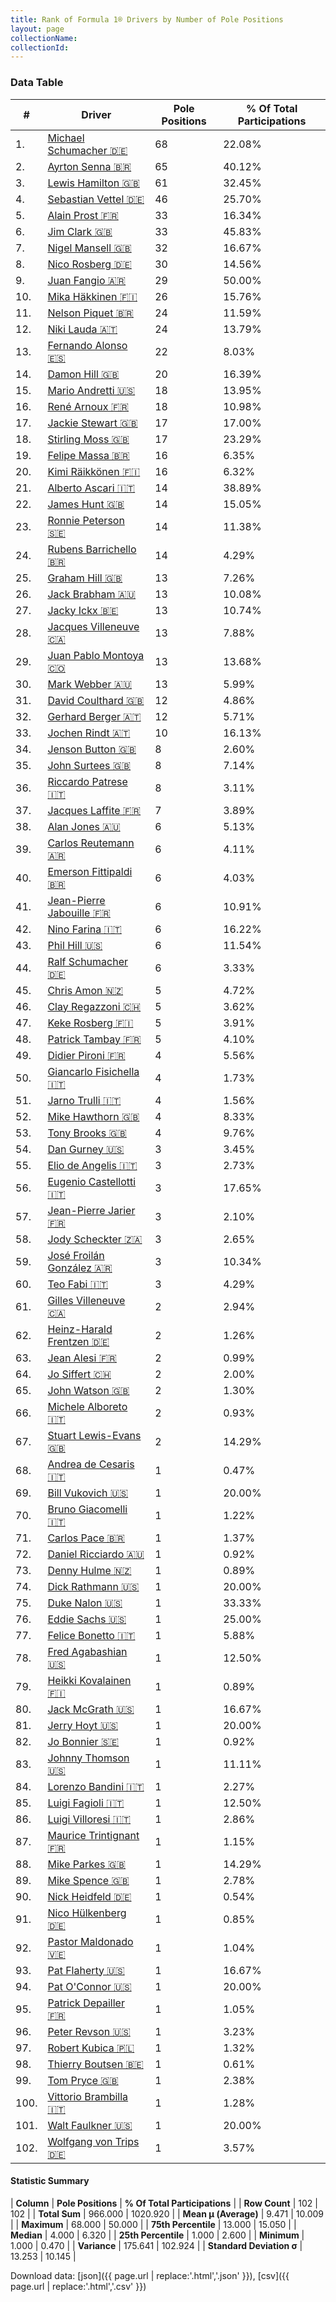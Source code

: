 ```yaml
---
title: Rank of Formula 1® Drivers by Number of Pole Positions
layout: page
collectionName: 
collectionId: 
---
```




<canvas id="chart" width="400" height="180"></canvas>
<script>
var data = {
    "datasets": [
        {
            "backgroundColor": [
                "#9C8E8D",
                "#9C8E8D",
                "#9C8E8D",
                "#9C8E8D",
                "#9C8E8D",
                "#9C8E8D",
                "#9C8E8D",
                "#9C8E8D",
                "#9C8E8D",
                "#9C8E8D",
                "#9C8E8D",
                "#9C8E8D",
                "#9C8E8D",
                "#9C8E8D",
                "#9C8E8D",
                "#9C8E8D",
                "#9C8E8D",
                "#9C8E8D",
                "#9C8E8D",
                "#9C8E8D",
                "#9C8E8D",
                "#9C8E8D",
                "#9C8E8D",
                "#9C8E8D",
                "#9C8E8D",
                "#9C8E8D",
                "#9C8E8D",
                "#9C8E8D",
                "#9C8E8D",
                "#9C8E8D",
                "#9C8E8D",
                "#9C8E8D",
                "#9C8E8D",
                "#9C8E8D",
                "#9C8E8D",
                "#9C8E8D",
                "#9C8E8D",
                "#9C8E8D",
                "#9C8E8D",
                "#9C8E8D",
                "#9C8E8D",
                "#9C8E8D",
                "#9C8E8D",
                "#9C8E8D",
                "#9C8E8D",
                "#9C8E8D",
                "#9C8E8D",
                "#9C8E8D",
                "#9C8E8D",
                "#9C8E8D",
                "#9C8E8D",
                "#9C8E8D",
                "#9C8E8D",
                "#9C8E8D",
                "#9C8E8D",
                "#9C8E8D",
                "#9C8E8D",
                "#9C8E8D",
                "#9C8E8D",
                "#9C8E8D",
                "#9C8E8D",
                "#9C8E8D",
                "#9C8E8D",
                "#9C8E8D",
                "#9C8E8D",
                "#9C8E8D",
                "#9C8E8D",
                "#9C8E8D",
                "#9C8E8D",
                "#9C8E8D",
                "#9C8E8D",
                "#9C8E8D",
                "#9C8E8D",
                "#9C8E8D",
                "#9C8E8D",
                "#9C8E8D",
                "#9C8E8D",
                "#9C8E8D",
                "#9C8E8D",
                "#9C8E8D",
                "#9C8E8D",
                "#9C8E8D",
                "#9C8E8D",
                "#9C8E8D",
                "#9C8E8D",
                "#9C8E8D",
                "#9C8E8D",
                "#9C8E8D",
                "#9C8E8D",
                "#9C8E8D",
                "#9C8E8D",
                "#9C8E8D",
                "#9C8E8D",
                "#9C8E8D",
                "#9C8E8D",
                "#9C8E8D",
                "#9C8E8D",
                "#9C8E8D",
                "#9C8E8D",
                "#9C8E8D",
                "#9C8E8D",
                "#9C8E8D"
            ],
            "borderColor": [
                "#1D181E",
                "#1D181E",
                "#1D181E",
                "#1D181E",
                "#1D181E",
                "#1D181E",
                "#1D181E",
                "#1D181E",
                "#1D181E",
                "#1D181E",
                "#1D181E",
                "#1D181E",
                "#1D181E",
                "#1D181E",
                "#1D181E",
                "#1D181E",
                "#1D181E",
                "#1D181E",
                "#1D181E",
                "#1D181E",
                "#1D181E",
                "#1D181E",
                "#1D181E",
                "#1D181E",
                "#1D181E",
                "#1D181E",
                "#1D181E",
                "#1D181E",
                "#1D181E",
                "#1D181E",
                "#1D181E",
                "#1D181E",
                "#1D181E",
                "#1D181E",
                "#1D181E",
                "#1D181E",
                "#1D181E",
                "#1D181E",
                "#1D181E",
                "#1D181E",
                "#1D181E",
                "#1D181E",
                "#1D181E",
                "#1D181E",
                "#1D181E",
                "#1D181E",
                "#1D181E",
                "#1D181E",
                "#1D181E",
                "#1D181E",
                "#1D181E",
                "#1D181E",
                "#1D181E",
                "#1D181E",
                "#1D181E",
                "#1D181E",
                "#1D181E",
                "#1D181E",
                "#1D181E",
                "#1D181E",
                "#1D181E",
                "#1D181E",
                "#1D181E",
                "#1D181E",
                "#1D181E",
                "#1D181E",
                "#1D181E",
                "#1D181E",
                "#1D181E",
                "#1D181E",
                "#1D181E",
                "#1D181E",
                "#1D181E",
                "#1D181E",
                "#1D181E",
                "#1D181E",
                "#1D181E",
                "#1D181E",
                "#1D181E",
                "#1D181E",
                "#1D181E",
                "#1D181E",
                "#1D181E",
                "#1D181E",
                "#1D181E",
                "#1D181E",
                "#1D181E",
                "#1D181E",
                "#1D181E",
                "#1D181E",
                "#1D181E",
                "#1D181E",
                "#1D181E",
                "#1D181E",
                "#1D181E",
                "#1D181E",
                "#1D181E",
                "#1D181E",
                "#1D181E",
                "#1D181E",
                "#1D181E",
                "#1D181E"
            ],
            "borderWidth": 1,
            "data": [
                68.0,
                65.0,
                61.0,
                46.0,
                33.0,
                33.0,
                32.0,
                30.0,
                29.0,
                26.0,
                24.0,
                24.0,
                22.0,
                20.0,
                18.0,
                18.0,
                17.0,
                17.0,
                16.0,
                16.0,
                14.0,
                14.0,
                14.0,
                14.0,
                13.0,
                13.0,
                13.0,
                13.0,
                13.0,
                13.0,
                12.0,
                12.0,
                10.0,
                8.0,
                8.0,
                8.0,
                7.0,
                6.0,
                6.0,
                6.0,
                6.0,
                6.0,
                6.0,
                6.0,
                5.0,
                5.0,
                5.0,
                5.0,
                4.0,
                4.0,
                4.0,
                4.0,
                4.0,
                3.0,
                3.0,
                3.0,
                3.0,
                3.0,
                3.0,
                3.0,
                2.0,
                2.0,
                2.0,
                2.0,
                2.0,
                2.0,
                2.0,
                1.0,
                1.0,
                1.0,
                1.0,
                1.0,
                1.0,
                1.0,
                1.0,
                1.0,
                1.0,
                1.0,
                1.0,
                1.0,
                1.0,
                1.0,
                1.0,
                1.0,
                1.0,
                1.0,
                1.0,
                1.0,
                1.0,
                1.0,
                1.0,
                1.0,
                1.0,
                1.0,
                1.0,
                1.0,
                1.0,
                1.0,
                1.0,
                1.0,
                1.0,
                1.0
            ],
            "label": "Pole Positions"
        }
    ],
    "labels": [
        "Michael Schumacher",
        "Ayrton Senna",
        "Lewis Hamilton",
        "Sebastian Vettel",
        "Alain Prost",
        "Jim Clark",
        "Nigel Mansell",
        "Nico Rosberg",
        "Juan Fangio",
        "Mika Häkkinen",
        "Nelson Piquet",
        "Niki Lauda",
        "Fernando Alonso",
        "Damon Hill",
        "Mario Andretti",
        "René Arnoux",
        "Jackie Stewart",
        "Stirling Moss",
        "Felipe Massa",
        "Kimi Räikkönen",
        "Alberto Ascari",
        "James Hunt",
        "Ronnie Peterson",
        "Rubens Barrichello",
        "Graham Hill",
        "Jack Brabham",
        "Jacky Ickx",
        "Jacques Villeneuve",
        "Juan Pablo Montoya",
        "Mark Webber",
        "David Coulthard",
        "Gerhard Berger",
        "Jochen Rindt",
        "Jenson Button",
        "John Surtees",
        "Riccardo Patrese",
        "Jacques Laffite",
        "Alan Jones",
        "Carlos Reutemann",
        "Emerson Fittipaldi",
        "Jean-Pierre Jabouille",
        "Nino Farina",
        "Phil Hill",
        "Ralf Schumacher",
        "Chris Amon",
        "Clay Regazzoni",
        "Keke Rosberg",
        "Patrick Tambay",
        "Didier Pironi",
        "Giancarlo Fisichella",
        "Jarno Trulli",
        "Mike Hawthorn",
        "Tony Brooks",
        "Dan Gurney",
        "Elio de Angelis",
        "Eugenio Castellotti",
        "Jean-Pierre Jarier",
        "Jody Scheckter",
        "José Froilán González",
        "Teo Fabi",
        "Gilles Villeneuve",
        "Heinz-Harald Frentzen",
        "Jean Alesi",
        "Jo Siffert",
        "John Watson",
        "Michele Alboreto",
        "Stuart Lewis-Evans",
        "Andrea de Cesaris",
        "Bill Vukovich",
        "Bruno Giacomelli",
        "Carlos Pace",
        "Daniel Ricciardo",
        "Denny Hulme",
        "Dick Rathmann",
        "Duke Nalon",
        "Eddie Sachs",
        "Felice Bonetto",
        "Fred Agabashian",
        "Heikki Kovalainen",
        "Jack McGrath",
        "Jerry Hoyt",
        "Jo Bonnier",
        "Johnny Thomson",
        "Lorenzo Bandini",
        "Luigi Fagioli",
        "Luigi Villoresi",
        "Maurice Trintignant",
        "Mike Parkes",
        "Mike Spence",
        "Nick Heidfeld",
        "Nico Hülkenberg",
        "Pastor Maldonado",
        "Pat Flaherty",
        "Pat O'Connor",
        "Patrick Depailler",
        "Peter Revson",
        "Robert Kubica",
        "Thierry Boutsen",
        "Tom Pryce",
        "Vittorio Brambilla",
        "Walt Faulkner",
        "Wolfgang von Trips"
    ]
};
var options = {
  legend: {
    display: false
  },
  scales: {
    xAxes: [{
      ticks: {
        beginAtZero: true,
        maxRotation: 180,
        display: window.innerWidth > 800
      }
    }],
    yAxes: [{
      ticks: {
        beginAtZero: true
      }
    }]
  },
  onResize: function(chart, size) {
    chart.options.scales.xAxes[0].ticks.display = size.width > 800;
  }
};
var chart = new Chart("chart", {
    data: data,
    type: 'bar',
    options: options
});
</script>



### Data Table

| # | Driver | Pole Positions | % Of Total Participations |
|--|--|--|--|
| 1. | [Michael Schumacher 🇩🇪](/f1/drivers/michael_schumacher) | 68 | 22.08% |
| 2. | [Ayrton Senna 🇧🇷](/f1/drivers/senna) | 65 | 40.12% |
| 3. | [Lewis Hamilton 🇬🇧](/f1/drivers/hamilton) | 61 | 32.45% |
| 4. | [Sebastian Vettel 🇩🇪](/f1/drivers/vettel) | 46 | 25.70% |
| 5. | [Alain Prost 🇫🇷](/f1/drivers/prost) | 33 | 16.34% |
| 6. | [Jim Clark 🇬🇧](/f1/drivers/clark) | 33 | 45.83% |
| 7. | [Nigel Mansell 🇬🇧](/f1/drivers/mansell) | 32 | 16.67% |
| 8. | [Nico Rosberg 🇩🇪](/f1/drivers/rosberg) | 30 | 14.56% |
| 9. | [Juan Fangio 🇦🇷](/f1/drivers/fangio) | 29 | 50.00% |
| 10. | [Mika Häkkinen 🇫🇮](/f1/drivers/hakkinen) | 26 | 15.76% |
| 11. | [Nelson Piquet 🇧🇷](/f1/drivers/piquet) | 24 | 11.59% |
| 12. | [Niki Lauda 🇦🇹](/f1/drivers/lauda) | 24 | 13.79% |
| 13. | [Fernando Alonso 🇪🇸](/f1/drivers/alonso) | 22 | 8.03% |
| 14. | [Damon Hill 🇬🇧](/f1/drivers/damon_hill) | 20 | 16.39% |
| 15. | [Mario Andretti 🇺🇸](/f1/drivers/mario_andretti) | 18 | 13.95% |
| 16. | [René Arnoux 🇫🇷](/f1/drivers/arnoux) | 18 | 10.98% |
| 17. | [Jackie Stewart 🇬🇧](/f1/drivers/stewart) | 17 | 17.00% |
| 18. | [Stirling Moss 🇬🇧](/f1/drivers/moss) | 17 | 23.29% |
| 19. | [Felipe Massa 🇧🇷](/f1/drivers/massa) | 16 | 6.35% |
| 20. | [Kimi Räikkönen 🇫🇮](/f1/drivers/raikkonen) | 16 | 6.32% |
| 21. | [Alberto Ascari 🇮🇹](/f1/drivers/ascari) | 14 | 38.89% |
| 22. | [James Hunt 🇬🇧](/f1/drivers/hunt) | 14 | 15.05% |
| 23. | [Ronnie Peterson 🇸🇪](/f1/drivers/peterson) | 14 | 11.38% |
| 24. | [Rubens Barrichello 🇧🇷](/f1/drivers/barrichello) | 14 | 4.29% |
| 25. | [Graham Hill 🇬🇧](/f1/drivers/hill) | 13 | 7.26% |
| 26. | [Jack Brabham 🇦🇺](/f1/drivers/jack_brabham) | 13 | 10.08% |
| 27. | [Jacky Ickx 🇧🇪](/f1/drivers/ickx) | 13 | 10.74% |
| 28. | [Jacques Villeneuve 🇨🇦](/f1/drivers/villeneuve) | 13 | 7.88% |
| 29. | [Juan Pablo Montoya 🇨🇴](/f1/drivers/montoya) | 13 | 13.68% |
| 30. | [Mark Webber 🇦🇺](/f1/drivers/webber) | 13 | 5.99% |
| 31. | [David Coulthard 🇬🇧](/f1/drivers/coulthard) | 12 | 4.86% |
| 32. | [Gerhard Berger 🇦🇹](/f1/drivers/berger) | 12 | 5.71% |
| 33. | [Jochen Rindt 🇦🇹](/f1/drivers/rindt) | 10 | 16.13% |
| 34. | [Jenson Button 🇬🇧](/f1/drivers/button) | 8 | 2.60% |
| 35. | [John Surtees 🇬🇧](/f1/drivers/surtees) | 8 | 7.14% |
| 36. | [Riccardo Patrese 🇮🇹](/f1/drivers/patrese) | 8 | 3.11% |
| 37. | [Jacques Laffite 🇫🇷](/f1/drivers/laffite) | 7 | 3.89% |
| 38. | [Alan Jones 🇦🇺](/f1/drivers/jones) | 6 | 5.13% |
| 39. | [Carlos Reutemann 🇦🇷](/f1/drivers/reutemann) | 6 | 4.11% |
| 40. | [Emerson Fittipaldi 🇧🇷](/f1/drivers/emerson_fittipaldi) | 6 | 4.03% |
| 41. | [Jean-Pierre Jabouille 🇫🇷](/f1/drivers/jabouille) | 6 | 10.91% |
| 42. | [Nino Farina 🇮🇹](/f1/drivers/farina) | 6 | 16.22% |
| 43. | [Phil Hill 🇺🇸](/f1/drivers/phil_hill) | 6 | 11.54% |
| 44. | [Ralf Schumacher 🇩🇪](/f1/drivers/ralf_schumacher) | 6 | 3.33% |
| 45. | [Chris Amon 🇳🇿](/f1/drivers/amon) | 5 | 4.72% |
| 46. | [Clay Regazzoni 🇨🇭](/f1/drivers/regazzoni) | 5 | 3.62% |
| 47. | [Keke Rosberg 🇫🇮](/f1/drivers/keke_rosberg) | 5 | 3.91% |
| 48. | [Patrick Tambay 🇫🇷](/f1/drivers/tambay) | 5 | 4.10% |
| 49. | [Didier Pironi 🇫🇷](/f1/drivers/pironi) | 4 | 5.56% |
| 50. | [Giancarlo Fisichella 🇮🇹](/f1/drivers/fisichella) | 4 | 1.73% |
| 51. | [Jarno Trulli 🇮🇹](/f1/drivers/trulli) | 4 | 1.56% |
| 52. | [Mike Hawthorn 🇬🇧](/f1/drivers/hawthorn) | 4 | 8.33% |
| 53. | [Tony Brooks 🇬🇧](/f1/drivers/brooks) | 4 | 9.76% |
| 54. | [Dan Gurney 🇺🇸](/f1/drivers/gurney) | 3 | 3.45% |
| 55. | [Elio de Angelis 🇮🇹](/f1/drivers/angelis) | 3 | 2.73% |
| 56. | [Eugenio Castellotti 🇮🇹](/f1/drivers/castellotti) | 3 | 17.65% |
| 57. | [Jean-Pierre Jarier 🇫🇷](/f1/drivers/jarier) | 3 | 2.10% |
| 58. | [Jody Scheckter 🇿🇦](/f1/drivers/scheckter) | 3 | 2.65% |
| 59. | [José Froilán González 🇦🇷](/f1/drivers/gonzalez) | 3 | 10.34% |
| 60. | [Teo Fabi 🇮🇹](/f1/drivers/fabi) | 3 | 4.29% |
| 61. | [Gilles Villeneuve 🇨🇦](/f1/drivers/gilles_villeneuve) | 2 | 2.94% |
| 62. | [Heinz-Harald Frentzen 🇩🇪](/f1/drivers/frentzen) | 2 | 1.26% |
| 63. | [Jean Alesi 🇫🇷](/f1/drivers/alesi) | 2 | 0.99% |
| 64. | [Jo Siffert 🇨🇭](/f1/drivers/siffert) | 2 | 2.00% |
| 65. | [John Watson 🇬🇧](/f1/drivers/watson) | 2 | 1.30% |
| 66. | [Michele Alboreto 🇮🇹](/f1/drivers/alboreto) | 2 | 0.93% |
| 67. | [Stuart Lewis-Evans 🇬🇧](/f1/drivers/lewis-evans) | 2 | 14.29% |
| 68. | [Andrea de Cesaris 🇮🇹](/f1/drivers/cesaris) | 1 | 0.47% |
| 69. | [Bill Vukovich 🇺🇸](/f1/drivers/vukovich) | 1 | 20.00% |
| 70. | [Bruno Giacomelli 🇮🇹](/f1/drivers/giacomelli) | 1 | 1.22% |
| 71. | [Carlos Pace 🇧🇷](/f1/drivers/pace) | 1 | 1.37% |
| 72. | [Daniel Ricciardo 🇦🇺](/f1/drivers/ricciardo) | 1 | 0.92% |
| 73. | [Denny Hulme 🇳🇿](/f1/drivers/hulme) | 1 | 0.89% |
| 74. | [Dick Rathmann 🇺🇸](/f1/drivers/dick_rathmann) | 1 | 20.00% |
| 75. | [Duke Nalon 🇺🇸](/f1/drivers/nalon) | 1 | 33.33% |
| 76. | [Eddie Sachs 🇺🇸](/f1/drivers/sachs) | 1 | 25.00% |
| 77. | [Felice Bonetto 🇮🇹](/f1/drivers/bonetto) | 1 | 5.88% |
| 78. | [Fred Agabashian 🇺🇸](/f1/drivers/agabashian) | 1 | 12.50% |
| 79. | [Heikki Kovalainen 🇫🇮](/f1/drivers/kovalainen) | 1 | 0.89% |
| 80. | [Jack McGrath 🇺🇸](/f1/drivers/mcgrath) | 1 | 16.67% |
| 81. | [Jerry Hoyt 🇺🇸](/f1/drivers/hoyt) | 1 | 20.00% |
| 82. | [Jo Bonnier 🇸🇪](/f1/drivers/bonnier) | 1 | 0.92% |
| 83. | [Johnny Thomson 🇺🇸](/f1/drivers/thomson) | 1 | 11.11% |
| 84. | [Lorenzo Bandini 🇮🇹](/f1/drivers/bandini) | 1 | 2.27% |
| 85. | [Luigi Fagioli 🇮🇹](/f1/drivers/fagioli) | 1 | 12.50% |
| 86. | [Luigi Villoresi 🇮🇹](/f1/drivers/villoresi) | 1 | 2.86% |
| 87. | [Maurice Trintignant 🇫🇷](/f1/drivers/trintignant) | 1 | 1.15% |
| 88. | [Mike Parkes 🇬🇧](/f1/drivers/parkes) | 1 | 14.29% |
| 89. | [Mike Spence 🇬🇧](/f1/drivers/spence) | 1 | 2.78% |
| 90. | [Nick Heidfeld 🇩🇪](/f1/drivers/heidfeld) | 1 | 0.54% |
| 91. | [Nico Hülkenberg 🇩🇪](/f1/drivers/hulkenberg) | 1 | 0.85% |
| 92. | [Pastor Maldonado 🇻🇪](/f1/drivers/maldonado) | 1 | 1.04% |
| 93. | [Pat Flaherty 🇺🇸](/f1/drivers/flaherty) | 1 | 16.67% |
| 94. | [Pat O'Connor 🇺🇸](/f1/drivers/connor) | 1 | 20.00% |
| 95. | [Patrick Depailler 🇫🇷](/f1/drivers/depailler) | 1 | 1.05% |
| 96. | [Peter Revson 🇺🇸](/f1/drivers/revson) | 1 | 3.23% |
| 97. | [Robert Kubica 🇵🇱](/f1/drivers/kubica) | 1 | 1.32% |
| 98. | [Thierry Boutsen 🇧🇪](/f1/drivers/boutsen) | 1 | 0.61% |
| 99. | [Tom Pryce 🇬🇧](/f1/drivers/pryce) | 1 | 2.38% |
| 100. | [Vittorio Brambilla 🇮🇹](/f1/drivers/brambilla) | 1 | 1.28% |
| 101. | [Walt Faulkner 🇺🇸](/f1/drivers/faulkner) | 1 | 20.00% |
| 102. | [Wolfgang von Trips 🇩🇪](/f1/drivers/trips) | 1 | 3.57% |

#### Statistic Summary

| **Column** | **Pole Positions** | **% Of Total Participations** |
| **Row Count** | 102 | 102 |
| **Total Sum** | 966.000 | 1020.920 |
| **Mean μ (Average)** | 9.471 | 10.009 |
| **Maximum** | 68.000 | 50.000 |
| **75th Percentile** | 13.000 | 15.050 |
| **Median** | 4.000 | 6.320 |
| **25th Percentile** | 1.000 | 2.600 |
| **Minimum** | 1.000 | 0.470 |
| **Variance** | 175.641 | 102.924 |
| **Standard Deviation σ** | 13.253 | 10.145 |

Download data: [json]({{ page.url | replace:'.html','.json' }}), [csv]({{ page.url | replace:'.html','.csv' }})
